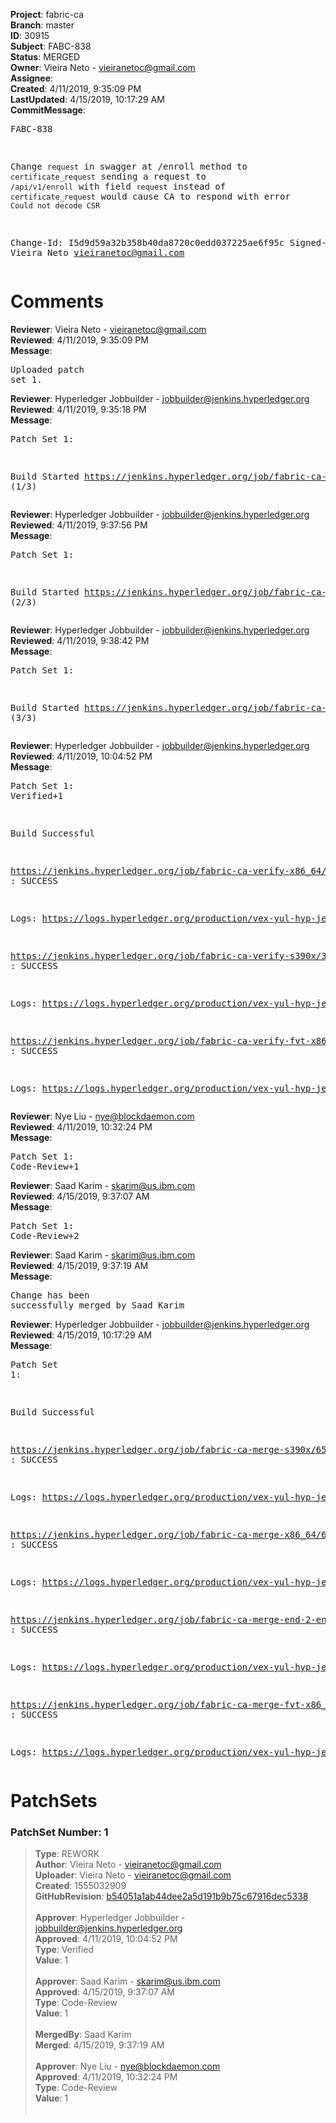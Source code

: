 <strong>Project</strong>: fabric-ca<br><strong>Branch</strong>: master<br><strong>ID</strong>: 30915<br><strong>Subject</strong>: FABC-838<br><strong>Status</strong>: MERGED<br><strong>Owner</strong>: Vieira Neto - vieiranetoc@gmail.com<br><strong>Assignee</strong>:<br><strong>Created</strong>: 4/11/2019, 9:35:09 PM<br><strong>LastUpdated</strong>: 4/15/2019, 10:17:29 AM<br><strong>CommitMessage</strong>:<br><pre>FABC-838

Change `request` in swagger at /enroll method to `certificate_request`
sending a request to `/api/v1/enroll` with field `request` instead of
`certificate_request` would cause CA to respond with error `Could not
decode CSR`

Change-Id: I5d9d59a32b358b40da8720c0edd037225ae6f95c
Signed-off-by: Vieira Neto <vieiranetoc@gmail.com>
</pre><h1>Comments</h1><strong>Reviewer</strong>: Vieira Neto - vieiranetoc@gmail.com<br><strong>Reviewed</strong>: 4/11/2019, 9:35:09 PM<br><strong>Message</strong>: <pre>Uploaded patch set 1.</pre><strong>Reviewer</strong>: Hyperledger Jobbuilder - jobbuilder@jenkins.hyperledger.org<br><strong>Reviewed</strong>: 4/11/2019, 9:35:18 PM<br><strong>Message</strong>: <pre>Patch Set 1:

Build Started https://jenkins.hyperledger.org/job/fabric-ca-verify-s390x/3846/ (1/3)</pre><strong>Reviewer</strong>: Hyperledger Jobbuilder - jobbuilder@jenkins.hyperledger.org<br><strong>Reviewed</strong>: 4/11/2019, 9:37:56 PM<br><strong>Message</strong>: <pre>Patch Set 1:

Build Started https://jenkins.hyperledger.org/job/fabric-ca-verify-x86_64/3736/ (2/3)</pre><strong>Reviewer</strong>: Hyperledger Jobbuilder - jobbuilder@jenkins.hyperledger.org<br><strong>Reviewed</strong>: 4/11/2019, 9:38:42 PM<br><strong>Message</strong>: <pre>Patch Set 1:

Build Started https://jenkins.hyperledger.org/job/fabric-ca-verify-fvt-x86_64/120/ (3/3)</pre><strong>Reviewer</strong>: Hyperledger Jobbuilder - jobbuilder@jenkins.hyperledger.org<br><strong>Reviewed</strong>: 4/11/2019, 10:04:52 PM<br><strong>Message</strong>: <pre>Patch Set 1: Verified+1

Build Successful 

https://jenkins.hyperledger.org/job/fabric-ca-verify-x86_64/3736/ : SUCCESS

Logs: https://logs.hyperledger.org/production/vex-yul-hyp-jenkins-3/fabric-ca-verify-x86_64/3736

https://jenkins.hyperledger.org/job/fabric-ca-verify-s390x/3846/ : SUCCESS

Logs: https://logs.hyperledger.org/production/vex-yul-hyp-jenkins-3/fabric-ca-verify-s390x/3846

https://jenkins.hyperledger.org/job/fabric-ca-verify-fvt-x86_64/120/ : SUCCESS

Logs: https://logs.hyperledger.org/production/vex-yul-hyp-jenkins-3/fabric-ca-verify-fvt-x86_64/120</pre><strong>Reviewer</strong>: Nye Liu - nye@blockdaemon.com<br><strong>Reviewed</strong>: 4/11/2019, 10:32:24 PM<br><strong>Message</strong>: <pre>Patch Set 1: Code-Review+1</pre><strong>Reviewer</strong>: Saad Karim - skarim@us.ibm.com<br><strong>Reviewed</strong>: 4/15/2019, 9:37:07 AM<br><strong>Message</strong>: <pre>Patch Set 1: Code-Review+2</pre><strong>Reviewer</strong>: Saad Karim - skarim@us.ibm.com<br><strong>Reviewed</strong>: 4/15/2019, 9:37:19 AM<br><strong>Message</strong>: <pre>Change has been successfully merged by Saad Karim</pre><strong>Reviewer</strong>: Hyperledger Jobbuilder - jobbuilder@jenkins.hyperledger.org<br><strong>Reviewed</strong>: 4/15/2019, 10:17:29 AM<br><strong>Message</strong>: <pre>Patch Set 1:

Build Successful 

https://jenkins.hyperledger.org/job/fabric-ca-merge-s390x/651/ : SUCCESS

Logs: https://logs.hyperledger.org/production/vex-yul-hyp-jenkins-3/fabric-ca-merge-s390x/651

https://jenkins.hyperledger.org/job/fabric-ca-merge-x86_64/653/ : SUCCESS

Logs: https://logs.hyperledger.org/production/vex-yul-hyp-jenkins-3/fabric-ca-merge-x86_64/653

https://jenkins.hyperledger.org/job/fabric-ca-merge-end-2-end-x86_64/250/ : SUCCESS

Logs: https://logs.hyperledger.org/production/vex-yul-hyp-jenkins-3/fabric-ca-merge-end-2-end-x86_64/250

https://jenkins.hyperledger.org/job/fabric-ca-merge-fvt-x86_64/43/ : SUCCESS

Logs: https://logs.hyperledger.org/production/vex-yul-hyp-jenkins-3/fabric-ca-merge-fvt-x86_64/43</pre><h1>PatchSets</h1><h3>PatchSet Number: 1</h3><blockquote><strong>Type</strong>: REWORK<br><strong>Author</strong>: Vieira Neto - vieiranetoc@gmail.com<br><strong>Uploader</strong>: Vieira Neto - vieiranetoc@gmail.com<br><strong>Created</strong>: 1555032909<br><strong>GitHubRevision</strong>: [b54051a1ab44dee2a5d191b9b75c67916dec5338](https://github.com/hyperledger/fabric-ca/commit/b54051a1ab44dee2a5d191b9b75c67916dec5338)<br><br><strong>Approver</strong>: Hyperledger Jobbuilder - jobbuilder@jenkins.hyperledger.org<br><strong>Approved</strong>: 4/11/2019, 10:04:52 PM<br><strong>Type</strong>: Verified<br><strong>Value</strong>: 1<br><br><strong>Approver</strong>: Saad Karim - skarim@us.ibm.com<br><strong>Approved</strong>: 4/15/2019, 9:37:07 AM<br><strong>Type</strong>: Code-Review<br><strong>Value</strong>: 1<br><br><strong>MergedBy</strong>: Saad Karim<br><strong>Merged</strong>: 4/15/2019, 9:37:19 AM<br><br><strong>Approver</strong>: Nye Liu - nye@blockdaemon.com<br><strong>Approved</strong>: 4/11/2019, 10:32:24 PM<br><strong>Type</strong>: Code-Review<br><strong>Value</strong>: 1<br><br></blockquote>